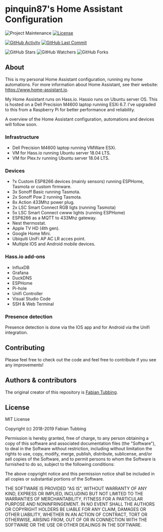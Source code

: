 # pinquin87's Home Assistant Configuration

![Project Maintenance][maintenance-shield]
[![License][license-shield]](LICENSE.md)

[![GitHub Activity][commits-shield]][commits]
[![GitHub Last Commit][last-commit-shield]][commits]

![GitHub Stars][stars-shield]
![GitHub Watchers][watchers-shield]
![GitHub Forks][forks-shield]

## About

This is my personal Home Assistant configuration, running my home automations. For more information about Home Assistant, see their website: https://www.home-assistant.io.

My Home Assistant runs on Hass.io. Hassio runs on Ubuntu server OS. This is hosted on a Dell Precision M4600 laptop running ESXi 6.7. I've upgraded to this from a Raspberry Pi for better performance and reliability.

A overview of the Home Assistant configuration, automations and devices will follow soon.

### Infrastructure
- Dell Precision M4600 laptop running VMWare ESXi.
- VM for Hass.io running Ubuntu server 18.04 LTS.
- VM for Plex.tv running Ubuntu server 18.04 LTS.

### Devices
- ?x Custom ESP8266 devices (mainly sensors) running ESPHome, Tasmota or custom firmware.
- 3x Sonoff Basic running Tasmota.
- 2x Sonoff Pow 2 running Tasmota. 
- 8x Action 433Mhz power plug.
- 2x LSC Smart Connect RGB ligts (running Tasmota)
- 5x LSC Smart Connect cwww lights (running ESPHome)
- ESP8266 as a MQTT to 433Mhz gateway.
- Nest thermostat.
- Apple TV HD (4th gen).
- Google Home Mini.
- Ubiquiti UniFi AP AC LR acces point.
- Multiple IOS and Android mobile devices.

### Hass.io add-ons
- InfluxDB
- Grafana
- DuckDNS
- ESPHome
- Pi-hole
- Unifi Controller
- Visual Studio Code
- SSH & Web Terminal

### Presence detection
Presence detection is done via the IOS app and for Android via the Unifi integration.

## Contributing

Please feel free to check out the code and feel free to contribute if you see any improvements!


## Authors & contributors

The original creator of this repository is [Fabian Tubbing][pinquin87].


## License

MIT License

Copyright (c) 2018-2019 Fabian Tubbing

Permission is hereby granted, free of charge, to any person obtaining a copy
of this software and associated documentation files (the "Software"), to deal
in the Software without restriction, including without limitation the rights
to use, copy, modify, merge, publish, distribute, sublicense, and/or sell
copies of the Software, and to permit persons to whom the Software is
furnished to do so, subject to the following conditions:

The above copyright notice and this permission notice shall be included in all
copies or substantial portions of the Software.

THE SOFTWARE IS PROVIDED "AS IS", WITHOUT WARRANTY OF ANY KIND, EXPRESS OR
IMPLIED, INCLUDING BUT NOT LIMITED TO THE WARRANTIES OF MERCHANTABILITY,
FITNESS FOR A PARTICULAR PURPOSE AND NONINFRINGEMENT. IN NO EVENT SHALL THE
AUTHORS OR COPYRIGHT HOLDERS BE LIABLE FOR ANY CLAIM, DAMAGES OR OTHER
LIABILITY, WHETHER IN AN ACTION OF CONTRACT, TORT OR OTHERWISE, ARISING FROM,
OUT OF OR IN CONNECTION WITH THE SOFTWARE OR THE USE OR OTHER DEALINGS IN THE
SOFTWARE.

[commits-shield]: https://img.shields.io/github/commit-activity/y/pinquin87/Home-AssistantConfig.svg
[commits]: https://github.com/pinquin87/Home-AssistantConfig/commits/master
[contributors]: https://github.com/pinquin87/Home-AssistantConfig/graphs/contributors
[pinquin87]: https://github.com/pinquin87
[home-assistant]: https://home-assistant.io
[license-shield]: https://img.shields.io/github/license/pinquin87/Home-AssistantConfig.svg
[maintenance-shield]: https://img.shields.io/maintenance/yes/2019.svg
[last-commit-shield]: https://img.shields.io/github/last-commit/pinquin87/Home-AssistantConfig.svg
[stars-shield]: https://img.shields.io/github/stars/pinquin87/Home-AssistantConfig.svg?style=social&label=Stars
[forks-shield]: https://img.shields.io/github/forks/pinquin87/Home-AssistantConfig.svg?style=social&label=Forks
[watchers-shield]: https://img.shields.io/github/watchers/pinquin87/Home-AssistantConfig.svg?style=social&label=Watchers